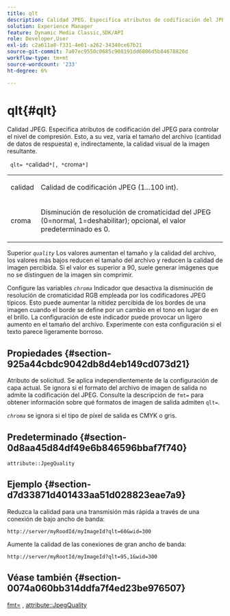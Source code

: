 ```yaml
---
title: qlt
description: Calidad JPEG. Especifica atributos de codificación del JPEG para controlar el nivel de compresión. Esto, a su vez, varía el tamaño del archivo (cantidad de datos de respuesta) e, indirectamente, la calidad visual de la imagen resultante.
solution: Experience Manager
feature: Dynamic Media Classic,SDK/API
role: Developer,User
exl-id: c2a611a8-f331-4e01-a262-34340ce67b21
source-git-commit: 7a07ec9550c0685c908191dd6806d5b84678820d
workflow-type: tm+mt
source-wordcount: '233'
ht-degree: 6%

---
```


# qlt{#qlt}

Calidad JPEG. Especifica atributos de codificación del JPEG para controlar el nivel de compresión. Esto, a su vez, varía el tamaño del archivo (cantidad de datos de respuesta) e, indirectamente, la calidad visual de la imagen resultante.

` qlt= *`calidad`*[, *`croma`*]`

<table id="simpletable_FB8090D4BEBF42FD83A64A7AAB6D7F92"> 
 <tr class="strow"> 
  <td class="stentry"> <p> <span class="varname"> calidad </span> </p> </td> 
  <td class="stentry"> <p>Calidad de codificación JPEG (1...100 int). </p> </td> 
 </tr> 
 <tr class="strow"> 
  <td class="stentry"> <p> <span class="varname"> croma </span> </p> </td> 
  <td class="stentry"> <p>Disminución de resolución de cromaticidad del JPEG (0=normal, 1=deshabilitar); opcional, el valor predeterminado es 0. </p> </td> 
 </tr> 
</table>

Superior *`quality`* Los valores aumentan el tamaño y la calidad del archivo, los valores más bajos reducen el tamaño del archivo y reducen la calidad de imagen percibida. Si el valor es superior a 90, suele generar imágenes que no se distinguen de la imagen sin comprimir.

Configure las variables *`chroma`* Indicador que desactiva la disminución de resolución de cromaticidad RGB empleada por los codificadores JPEG típicos. Esto puede aumentar la nitidez percibida de los bordes de una imagen cuando el borde se define por un cambio en el tono en lugar de en el brillo. La configuración de este indicador puede provocar un ligero aumento en el tamaño del archivo. Experimente con esta configuración si el texto parece ligeramente borroso.

## Propiedades {#section-925a44cbdc9042db8d4eb149cd073d21}

Atributo de solicitud. Se aplica independientemente de la configuración de capa actual. Se ignora si el formato del archivo de imagen de salida no admite la codificación del JPEG. Consulte la descripción de `fmt=` para obtener información sobre qué formatos de imagen de salida admiten `qlt=`.

*`chroma`* se ignora si el tipo de píxel de salida es CMYK o gris.

## Predeterminado {#section-0d8aa45d84df49e6b846596bbaf7f740}

`attribute::JpegQuality`

## Ejemplo {#section-d7d33871d401433aa51d028823eae7a9}

Reduzca la calidad para una transmisión más rápida a través de una conexión de bajo ancho de banda:

`http://server/myRoodId/myImageId?qlt=60&wid=300`

Aumente la calidad de las conexiones de gran ancho de banda:

`http://server/myRootId/myImageId?qlt=95,1&wid=300`

## Véase también {#section-0074a060bb314ddfa7f4ed23be976507}

[fmt=](../../../../../is-api/http-ref/image-serving-api-ref/c-http-protocol-reference/c-command-reference/r-is-http-fmt.md#reference-cdf10043423b45ba9fe15157fb3ae37a) , [attribute::JpegQuality](../../../../../is-api/image-catalog/image-serving-api-ref/c-image-catalog-reference/c-attributes-reference/r-jpegquality.md#reference-4a879e7c46024c8a898a9fd226f9eb09)
